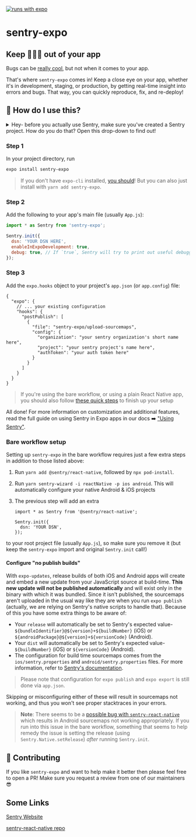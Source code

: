 [![runs with expo](https://img.shields.io/badge/Runs%20with%20Expo-4630EB.svg?style=flat-square&logo=EXPO&labelColor=f3f3f3&logoColor=000)](https://expo.io/)

# sentry-expo

## Keep 🐛🐜🐞 out of your app

Bugs can be [really cool](https://www.cbc.ca/kidscbc2/the-feed/14-of-the-worlds-weirdest-insects), but not when it comes to your app.

That's where `sentry-expo` comes in! Keep a close eye on your app, whether it's in development, staging, or production, by getting real-time insight into errors and bugs. That way, you can quickly reproduce, fix, and re-deploy!

## 🤔 How do I use this?

<details>
<summary>Hey- before you actually use Sentry, make sure you've created a Sentry project. How do you do that? Open this drop-down to find out!</summary>
<br>
🚨 Creating a Sentry project

Before getting real-time updates on errors and making your app generally incredible, you'll need to follow these steps:

1. [Sign up for Sentry](https://sentry.io/signup/) (it's free), and create a project in your Dashboard. Take note of your organization name, and project name.
2. Take note of your `DSN`, you'll need it later
3. Go to the [Sentry API section](https://sentry.io/settings/account/api/auth-tokens/), and create an auth token (Ensure you have `project:write` selected under scopes). Save this, too.

Once you have each of these: organization name, project name, DSN, and auth token, you're all set!

</details>

### Step 1

In your project directory, run

```sh
expo install sentry-expo
```

> If you don't have `expo-cli` installed, [you should](https://docs.expo.io/workflow/expo-cli/)! But you can also just install with `yarn add sentry-expo`.

### Step 2

Add the following to your app's main file (usually `App.js`):

```js
import * as Sentry from 'sentry-expo';

Sentry.init({
  dsn: 'YOUR DSN HERE',
  enableInExpoDevelopment: true,
  debug: true, // If `true`, Sentry will try to print out useful debugging information if something goes wrong with sending the event. Set it to `false` in production
});
```

### Step 3

Add the `expo.hooks` object to your project's `app.json` (or `app.config`) file:

```json5
{
  "expo": {
    // ... your existing configuration
    "hooks": {
      "postPublish": [
        {
          "file": "sentry-expo/upload-sourcemaps",
          "config": {
            "organization": "your sentry organization's short name here",
            "project": "your sentry project's name here",
            "authToken": "your auth token here"
          }
        }
      ]
    }
  }
}
```

> If you're using the bare workflow, or using a plain React Native app, you should also follow [these quick steps](#bare-workflow-setup) to finish up your setup

All done! For more information on customization and additional features, read the full guide on using Sentry in Expo apps in our docs ➡️ ["Using
Sentry"](https://docs.expo.io/guides/using-sentry/).

### Bare workflow setup

Setting up `sentry-expo` in the bare workflow requires just a few extra steps in addition to those listed above:

1. Run `yarn add @sentry/react-native`, followed by `npx pod-install`.
2. Run `yarn sentry-wizard -i reactNative -p ios android`. This will automatically configure your native Android & iOS projects
3. The previous step will add an extra

   ```
   import * as Sentry from '@sentry/react-native';

   Sentry.init({
     dsn: 'YOUR DSN',
   });
   ```

to your root project file (usually `App.js`), so make sure you remove it (but keep the `sentry-expo` import and original `Sentry.init` call!)

#### Configure "no publish builds"

With `expo-updates`, release builds of both iOS and Android apps will create and embed a new update from your JavaScript source at build-time. **This new update will not be published automatically** and will exist only in the binary with which it was bundled. Since it isn't published, the sourcemaps aren't uploaded in the usual way like they are when you run `expo publish` (actually, we are relying on Sentry's native scripts to handle that). Because of this you have some extra things to be aware of:

- Your `release` will automatically be set to Sentry's expected value- `${bundleIdentifier}@${version}+${buildNumber}` (iOS) or `${androidPackage}@${version}+${versionCode}` (Android).
- Your `dist` will automatically be set to Sentry's expected value- `${buildNumber}` (iOS) or `${versionCode}` (Android).
- The configuration for build time sourcemaps comes from the `ios/sentry.properties` and `android/sentry.properties` files. For more information, refer to [Sentry's documentation](https://docs.sentry.io/clients/java/config/#configuration-via-properties-file).

> Please note that configuration for `expo publish` and `expo export` is still done via `app.json`.

Skipping or misconfiguring either of these will result in sourcemaps not working, and thus you won't see proper stacktraces in your errors.

> **Note**: There seems to be a [possible bug with `sentry-react-native`](https://github.com/getsentry/sentry-react-native/issues/761) which results in Android sourcemaps not working appropriately. If you run into this issue in the bare workflow, something that seems to help remedy the issue is setting the release (using `Sentry.Native.setRelease`) _after_ running `Sentry.init`.

## 👏 Contributing

If you like `sentry-expo` and want to help make it better then please feel free to open a PR! Make sure you request a review from one of our maintainers 😎

## Some Links

[Sentry Website](https://sentry.io/welcome/)

[sentry-react-native repo](https://github.com/getsentry/sentry-react-native)
